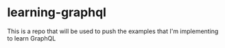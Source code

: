 # learning-graphql
This is a repo that will be used to push the examples that I'm implementing to learn GraphQL

